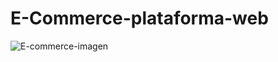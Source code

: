 # E-Commerce-plataforma-web

![E-commerce-imagen](https://github.com/user-attachments/assets/07986ebe-6cce-484f-a3c5-424da1cce7f1)

